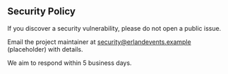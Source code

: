 ## Security Policy

If you discover a security vulnerability, please do not open a public issue.

Email the project maintainer at security@erlandevents.example (placeholder) with details.

We aim to respond within 5 business days.


